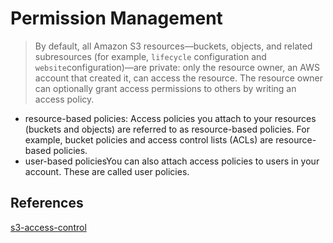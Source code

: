 # Permission Management

>By default, all Amazon S3 resources—buckets, objects, and related subresources (for example, `lifecycle` configuration and `website`configuration)—are private: only the resource owner, an AWS account that created it, can access the resource. The resource owner can optionally grant access permissions to others by writing an access policy.

- resource-based policies: 
Access policies you attach to your resources (buckets and objects) are referred to as resource-based policies. For example, bucket policies and access control lists (ACLs) are resource-based policies.
- user-based policiesYou can also attach access policies to users in your account. These are called user policies.



## References
[s3-access-control](https://docs.aws.amazon.com/AmazonS3/latest/dev/s3-access-control.html)
<!--stackedit_data:
eyJoaXN0b3J5IjpbLTEwMDQ5MTYzMjBdfQ==
-->